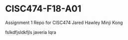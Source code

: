 # CISC474-F18-A01
Assignment 1 Repo for CISC474
Jared Hawley
Minji Kong

fslkdfjsldkfjls
javeria 
Iqra

